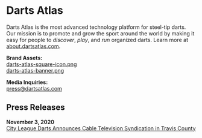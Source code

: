 # Darts Atlas

Darts Atlas is the most advanced technology platform for steel-tip darts. Our mission is to promote and grow the sport around the world by making it easy for people to *discover*, _play_, and _run_ organized darts. Learn more at [about.dartsatlas.com](https://about.dartsatlas.com).

**Brand Assets:**  
[darts-atlas-square-icon.png](/brand/darts-atlas-square-icon.png)  
[darts-atlas-banner.png](/brand/darts-atlas-banner.png)

**Media Inquiries:**  
[press@dartsatlas.com](mailto:press@dartsatlas.com)

## Press Releases

**November 3, 2020**  
[City League Darts Announces Cable Television Syndication in Travis County](/2020_11_03_city_league_austin_public_cable_tv)

